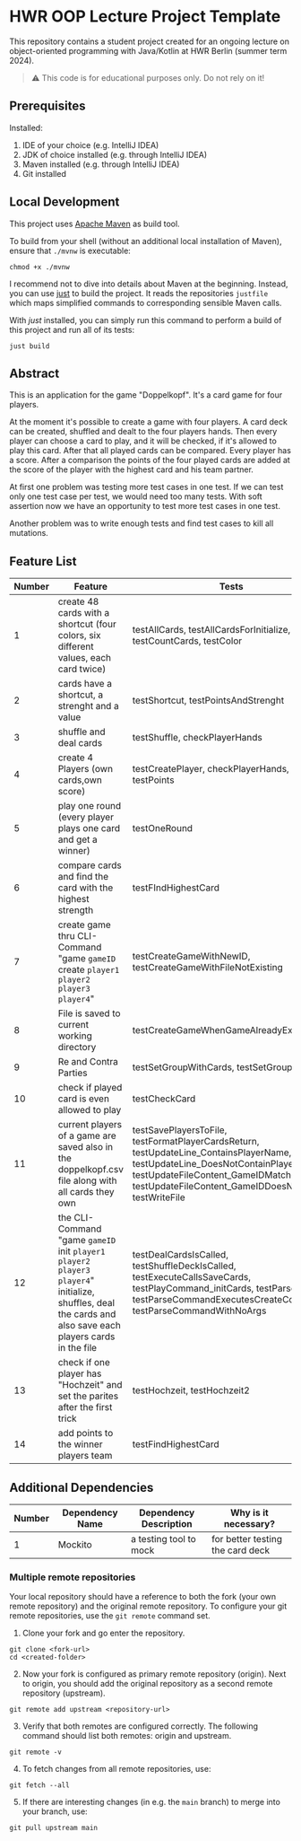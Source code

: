 # HWR OOP Lecture Project Template

This repository contains a student project created for an ongoing lecture on object-oriented
programming with Java/Kotlin at HWR Berlin (summer term 2024).

> :warning: This code is for educational purposes only. Do not rely on it!

## Prerequisites

Installed:

1. IDE of your choice (e.g. IntelliJ IDEA)
2. JDK of choice installed (e.g. through IntelliJ IDEA)
3. Maven installed (e.g. through IntelliJ IDEA)
4. Git installed

## Local Development

This project uses [Apache Maven][maven] as build tool.

To build from your shell (without an additional local installation of Maven), ensure that `./mvnw`
is executable:

```
chmod +x ./mvnw
```

I recommend not to dive into details about Maven at the beginning.
Instead, you can use [just][just] to build the project.
It reads the repositories `justfile` which maps simplified commands to corresponding sensible Maven
calls.

With _just_ installed, you can simply run this command to perform a build of this project and run
all of its tests:

```
just build
```

## Abstract

This is an application for the game "Doppelkopf". It's a card game for four players.

At the moment it's possible to create a game with four players. A card deck can be created, shuffled and dealt to the
four players hands. Then every player can choose a card to play, and it will be checked, if it's allowed to play this
card. After that all played cards can be compared. Every player has a score. After a comparison the points of the four
played cards are added at the score of the player with the highest card and his team partner.

At first one problem was testing more test cases in one test. If we can test only one test case per test, we would need
too many tests. With soft assertion now we have an opportunity to test more test cases in one test.

Another problem was to write enough tests and find test cases to kill all mutations.

## Feature List

| Number | Feature                                                                                                                                                         | Tests                                                                                                                                                                                                                        |
|--------|-----------------------------------------------------------------------------------------------------------------------------------------------------------------|------------------------------------------------------------------------------------------------------------------------------------------------------------------------------------------------------------------------------|
| 1      | create 48 cards with a shortcut (four colors, six different values, each card twice)                                                                            | testAllCards, testAllCardsForInitialize, testCountCards, testColor                                                                                                                                                           |
| 2      | cards have a shortcut, a strenght and a value                                                                                                                   | testShortcut, testPointsAndStrenght                                                                                                                                                                                          | 
| 3      | shuffle and deal cards                                                                                                                                          | testShuffle, checkPlayerHands                                                                                                                                                                                                |
| 4      | create 4 Players (own cards,own score)                                                                                                                          | testCreatePlayer, checkPlayerHands, testPoints                                                                                                                                                                               |
| 5      | play one round (every player plays one card and get a winner)                                                                                                   | testOneRound                                                                                                                                                                                                                 | 
| 6      | compare cards and find the card with the highest strength                                                                                                       | testFIndHighestCard                                                                                                                                                                                                          |
| 7      | create game thru CLI-Command "game `gameID` create `player1` `player2` `player3` `player4`"                                                                     | testCreateGameWithNewID, testCreateGameWithFileNotExisting                                                                                                                                                                   |  
| 8      | File is saved to current working directory                                                                                                                      | testCreateGameWhenGameAlreadyExists                                                                                                                                                                                          | 
| 9      | Re and Contra Parties                                                                                                                                           | testSetGroupWithCards, testSetGroup                                                                                                                                                                                          |
| 10     | check if played card is even allowed to play                                                                                                                    | testCheckCard                                                                                                                                                                                                                |
| 11     | current players of a game are saved also in the doppelkopf.csv file along with all cards they own                                                               | testSavePlayersToFile, testFormatPlayerCardsReturn, testUpdateLine_ContainsPlayerName, testUpdateLine_DoesNotContainPlayerName, testUpdateFileContent_GameIDMatches, testUpdateFileContent_GameIDDoesNotMatch, testWriteFile |
| 12     | the CLI-Command "game `gameID` init `player1` `player2` `player3` `player4`" initialize, shuffles, deal the cards and also save each players cards in the file  | testDealCardsIsCalled, testShuffleDeckIsCalled, testExecuteCallsSaveCards, testPlayCommand_initCards, testParsePlayer, testParseCommandExecutesCreateCommand, testParseCommandWithNoArgs                                     |
| 13     | check if one player has "Hochzeit" and set the parites after the first trick                                                                                    | testHochzeit, testHochzeit2                                                                                                                                                                                                  |
| 14     | add points to the winner players team                                                                                                                           | testFindHighestCard                                                                                                                                                                                                          |

## Additional Dependencies

| Number | Dependency Name | Dependency Description | Why is it necessary?             |
|--------|-----------------|------------------------|----------------------------------|
| 1      | Mockito         | a testing tool to mock | for better testing the card deck |

### Multiple remote repositories

Your local repository should have a reference to both the fork (your own remote repository)
and the original remote repository.
To configure your git remote repositories, use the `git remote` command set.

1. Clone your fork and go enter the repository.

```
git clone <fork-url>
cd <created-folder>
```

2. Now your fork is configured as primary remote repository (origin).
   Next to origin, you should add the original repository as a second remote repository (upstream).

```
git remote add upstream <repository-url>
```

3. Verify that both remotes are configured correctly.
   The following command should list both remotes: origin and upstream.

```
git remote -v
```

4. To fetch changes from all remote repositories, use:

```
git fetch --all
```

5. If there are interesting changes (in e.g. the `main` branch) to merge into your branch, use:

```
git pull upstream main
```

[maven]: https://maven.apache.org/

[just]: https://github.com/casey/just
